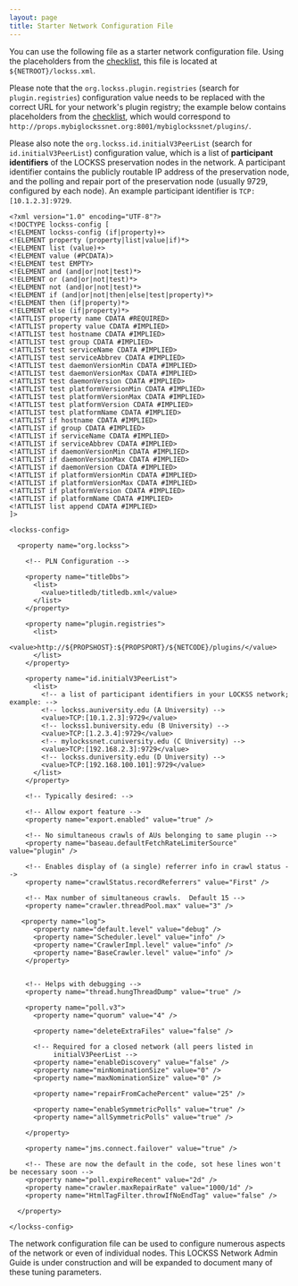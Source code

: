 ```yaml
---
layout: page
title: Starter Network Configuration File
---
```


You can use the following file as a starter network configuration file. Using the placeholders from the [checklist](props-server#cecklist), this file is located at `${NETROOT}/lockss.xml`.

Please note that the `org.lockss.plugin.registries` (search for `plugin.registries`) configuration value needs to be replaced with the correct URL for your network's plugin registry; the example below contains placeholders from the [checklist](props-server#cecklist), which would correspond to `http://props.mybiglockssnet.org:8001/mybiglockssnet/plugins/`.

Please also note the `org.lockss.id.initialV3PeerList` (search for `id.initialV3PeerList`) configuration value, which is a list of **participant identifiers** of the LOCKSS preservation nodes in the network. A participant identifier contains the publicly routable IP address of the preservation node, and the polling and repair port of the preservation node (usually 9729, configured by each node). An example participant identifier is `TCP:[10.1.2.3]:9729`.

    <?xml version="1.0" encoding="UTF-8"?>
    <!DOCTYPE lockss-config [
    <!ELEMENT lockss-config (if|property)+>
    <!ELEMENT property (property|list|value|if)*>
    <!ELEMENT list (value)+>
    <!ELEMENT value (#PCDATA)>
    <!ELEMENT test EMPTY>
    <!ELEMENT and (and|or|not|test)*>
    <!ELEMENT or (and|or|not|test)*>
    <!ELEMENT not (and|or|not|test)*>
    <!ELEMENT if (and|or|not|then|else|test|property)*>
    <!ELEMENT then (if|property)*>
    <!ELEMENT else (if|property)*>
    <!ATTLIST property name CDATA #REQUIRED>
    <!ATTLIST property value CDATA #IMPLIED>
    <!ATTLIST test hostname CDATA #IMPLIED>
    <!ATTLIST test group CDATA #IMPLIED>
    <!ATTLIST test serviceName CDATA #IMPLIED>
    <!ATTLIST test serviceAbbrev CDATA #IMPLIED>
    <!ATTLIST test daemonVersionMin CDATA #IMPLIED>
    <!ATTLIST test daemonVersionMax CDATA #IMPLIED>
    <!ATTLIST test daemonVersion CDATA #IMPLIED>
    <!ATTLIST test platformVersionMin CDATA #IMPLIED>
    <!ATTLIST test platformVersionMax CDATA #IMPLIED>
    <!ATTLIST test platformVersion CDATA #IMPLIED>
    <!ATTLIST test platformName CDATA #IMPLIED>
    <!ATTLIST if hostname CDATA #IMPLIED>
    <!ATTLIST if group CDATA #IMPLIED>
    <!ATTLIST if serviceName CDATA #IMPLIED>
    <!ATTLIST if serviceAbbrev CDATA #IMPLIED>
    <!ATTLIST if daemonVersionMin CDATA #IMPLIED>
    <!ATTLIST if daemonVersionMax CDATA #IMPLIED>
    <!ATTLIST if daemonVersion CDATA #IMPLIED>
    <!ATTLIST if platformVersionMin CDATA #IMPLIED>
    <!ATTLIST if platformVersionMax CDATA #IMPLIED>
    <!ATTLIST if platformVersion CDATA #IMPLIED>
    <!ATTLIST if platformName CDATA #IMPLIED>
    <!ATTLIST list append CDATA #IMPLIED>
    ]>
    
    <lockss-config>
    
      <property name="org.lockss">
    
        <!-- PLN Configuration -->
    
        <property name="titleDbs">
          <list>
            <value>titledb/titledb.xml</value>
          </list>
        </property>
    
        <property name="plugin.registries">
          <list>
            <value>http://${PROPSHOST}:${PROPSPORT}/${NETCODE}/plugins/</value>
          </list>
        </property>
    
        <property name="id.initialV3PeerList">
          <list>
            <!-- a list of participant identifiers in your LOCKSS network; example: -->
            <!-- lockss.auniversity.edu (A University) -->
            <value>TCP:[10.1.2.3]:9729</value>
            <!-- lockss1.buniversity.edu (B University) -->
            <value>TCP:[1.2.3.4]:9729</value>
            <!-- mylockssnet.cuniversity.edu (C University) -->
            <value>TCP:[192.168.2.3]:9729</value>
            <!-- lockss.duniversity.edu (D University) -->
            <value>TCP:[192.168.100.101]:9729</value>
          </list>
        </property>

        <!-- Typically desired: -->

        <!-- Allow export feature -->
        <property name="export.enabled" value="true" />
    
        <!-- No simultaneous crawls of AUs belonging to same plugin -->
        <property name="baseau.defaultFetchRateLimiterSource" value="plugin" />
    
        <!-- Enables display of (a single) referrer info in crawl status -->
        <property name="crawlStatus.recordReferrers" value="First" />
    
        <!-- Max number of simultaneous crawls.  Default 15 -->
        <property name="crawler.threadPool.max" value="3" />
    
       <property name="log">
          <property name="default.level" value="debug" />
          <property name="Scheduler.level" value="info" />
          <property name="CrawlerImpl.level" value="info" />
          <property name="BaseCrawler.level" value="info" />
        </property>
    

        <!-- Helps with debugging -->
        <property name="thread.hungThreadDump" value="true" />
    
        <property name="poll.v3">
          <property name="quorum" value="4" />
    
          <property name="deleteExtraFiles" value="false" />
    
          <!-- Required for a closed network (all peers listed in
               initialV3PeerList -->
          <property name="enableDiscovery" value="false" />
          <property name="minNominationSize" value="0" />
          <property name="maxNominationSize" value="0" />
    
          <property name="repairFromCachePercent" value="25" />
    
          <property name="enableSymmetricPolls" value="true" />
          <property name="allSymmetricPolls" value="true" />
    
        </property>
    
        <property name="jms.connect.failover" value="true" />
    
        <!-- These are now the default in the code, sot hese lines won't be necessary soon -->
        <property name="poll.expireRecent" value="2d" />
        <property name="crawler.maxRepairRate" value="1000/1d" />
        <property name="HtmlTagFilter.throwIfNoEndTag" value="false" />
    
      </property>
    
    </lockss-config>

The network configuration file can be used to configure numerous aspects of the network or even of individual nodes. This LOCKSS Network Admin Guide is under construction and will be expanded to document many of these tuning parameters.
